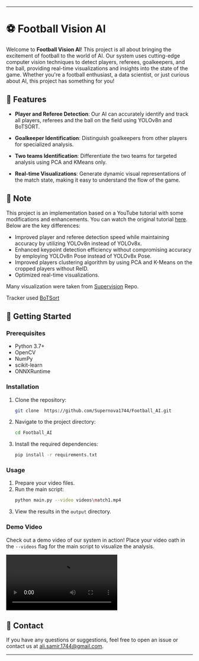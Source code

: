 
---

# ⚽ Football Vision AI

Welcome to **Football Vision AI**! This project is all about bringing the excitement of football to the world of AI. Our system uses cutting-edge computer vision techniques to detect players, referees, goalkeepers, and the ball, providing real-time visualizations and insights into the state of the game. Whether you're a football enthusiast, a data scientist, or just curious about AI, this project has something for you!

## 🌟 Features

- **Player and Referee Detection**: Our AI can accurately identify and track all players, referees and the ball on the field using YOLOv8n and BoTSORT.

- **Goalkeeper Identification**: Distinguish goalkeepers from other players for specialized analysis.

- **Two teams Identification**: Differentiate the two teams for targeted analysis using PCA and KMeans only.

- **Real-time Visualizations**: Generate dynamic visual representations of the match state, making it easy to understand the flow of the game.

## 📌 Note

This project is an implementation based on a YouTube tutorial with some modifications and enhancements. You can watch the original tutorial [here](https://www.youtube.com/watch?v=aBVGKoNZQUw). Below are the key differences:

- Improved player and referee detection speed while maintaining accuracy by utilizing YOLOv8n instead of YOLOv8x.
- Enhanced keypoint detection efficiency without compromising accuracy by employing YOLOv8n Pose instead of YOLOv8x Pose.
- Improved players clustering algorithm by using PCA and K-Means on the cropped players without ReID.
- Optimized real-time visualizations.

Many visualization were taken from [Supervision](https://github.com/roboflow/supervision) Repo.

Tracker used [BoTSort](https://github.com/NirAharon/BoT-SORT/)
## 🚀 Getting Started

### Prerequisites

- Python 3.7+
- OpenCV
- NumPy
- scikit-learn
- ONNXRuntime

### Installation

1. Clone the repository:
   ```bash
   git clone  https://github.com/Supernova1744/Football_AI.git
   ```
2. Navigate to the project directory:
   ```bash
   cd Football_AI
   ```
3. Install the required dependencies:
   ```bash
   pip install -r requirements.txt
   ```

### Usage

1. Prepare your video files.
2. Run the main script:
   ```bash
   python main.py --video videos\match1.mp4
   ```
3. View the results in the `output` directory.

### Demo Video

Check out a demo video of our system in action! Place your video oath in the `--videos` flag for the main script to visualize the analysis.

![Demo Video](videos/demo_video.mp4)

## 💬 Contact

If you have any questions or suggestions, feel free to open an issue or contact us at [ali.samir.1744@gmail.com](mailto:ali.samir.1744@gmail.com).

---
